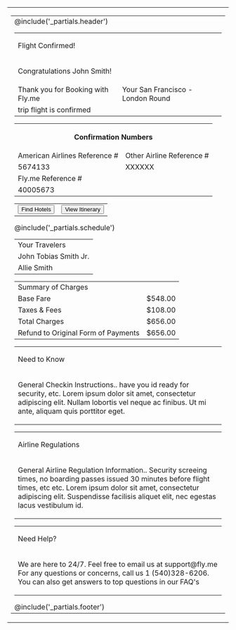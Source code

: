 <table class="wrapper w-full bg-grey-light all-font-sans" cellpadding="0" cellspacing="0" lang="{{ $page->language ?? 'en' }}" role="presentation">
  <tr>
    <td class="sm-w-full py-48" align="center">
      <table class="w-600 sm-w-full" cellpadding="0" cellspacing="0" role="presentation">
        <tr>
          <td align="left" class="px-24">
            @include('_partials.header')
            <table class="w-full bg-white rounded-sm shadow" cellpadding="0" cellspacing="0" role="presentation">
            	<tr>
            		<td class="pl-16 all-py-8">
	            		<p class="text-primary text-4xl font-semibold"> Flight Confirmed!</p>
	            	</td>
            	</tr>
            	<tr>
            		<td class="pl-16 grey-text-color">
	            		<p class="m-0 text-left text-base font-semibold"> Congratulations John Smith! </p>
	            	</td>
            	</tr>
            	<tr>
            		<td class="pl-16 pt-16">
	            		<span class="text-primary text-base font-semibold"> Thank you for Booking with Fly.me </span>
	            	</td>
	            	<td class="pr-16 pt-16 grey-text-color">
	            		<span class="text-base"> Your San Francisco - London Round</span>
	            	</td>
	            </tr>
	            <tr>
	            	<td class="pb-20 pl-16 pt-4 grey-color">
	            		<span> trip flight is confirmed </span>
	            	</td>
            	</tr>
            </table>
            <table class="w-full pb-24 bg-white flex" cellpadding="0" cellspacing="0" role="presentation">
              <tbody class="grey_wrapper_table">
                <tr>
                  <th COLSPAN=2 class="pl-12">
                    <p class="text-primary text-left text-xl font-medium"> Confirmation Numbers </p>
                  </th>
                </tr>
                <tr>
                  <td>
                    <span class="pl-16 m-0 text-sm font-semibold grey-color"> American Airlines Reference # </span>
                  </td>
                  <td class="text-right">
                    <span class="pl-64 m-0 text-sm font-semibold grey-color"> Other Airline Reference #</span>
                  </td>
                </tr>
                <tr>
                  <td class="pl-16 pt-8">
                    <span class="text-primary m-0 text-base"> 5674133</span>
                  </td>
                  <td class="pt-8 pr-16">
                    <span class="pl-64 m-0 text-primary text-base"> XXXXXX </span>
                  </td>
                </tr>
                <tr>
                  <td class="pl-16 pt-16 text-grey-darkest">
                    <span class="pr-8 m-0 text-sm font-semibold"> Fly.me Reference #</span>
                  </td>
                </tr>
                <tr>
                  <td class="pl-16 pt-8 pb-16">
                    <span class="text-primary">40005673</span>
                  </td>
                </tr>
              </tbody>
            </table>
            <table class="w-full bg-white px-16" cellpadding="0" cellspacing="0" role="presentation">
              <tbody>
                <tr class="flex-justify-center-container">
                  <td class="flex-justify-center-item mx-12">                    
                    <button class="bg-blue-button text-base text-white rounded-full px-32 py-12 leading-normal border border-blue hover:bg-purple hover:text-white leading-full">Find Hotels</button>
                  </td>
                  <td class="flex-justify-center-item mx-12">
                    <button class="text-base rounded-full px-32 py-12 leading-normal bg-white border border-blue white-button hover:bg-purple hover:text-white leading-full">View Itinerary</button>
                  </td>
                </tr>
              </tbody>
            </table>
            <!-- Buttons Ended -->
            @include('_partials.schedule')
            <!-- Your Traverler Started -->
            <table class="w-full bg-white" cellpadding="0" cellspacing="0" role="presentation">
              <tbody class="table overflow-hidden grey_wrapper_table">
                <tr>
                  <td class="pt-12 pl-16 h-20 text-left text-xl text-primary"> Your Travelers </td>
                </tr>
                <tr>
                  <td class="pt-12 pl-16 grey-color"> <span class="text-base">John Tobias Smith Jr.</span></td>
                </tr>
                <tr>
                  <td class="pt-12 pb-16 pl-16 grey-color"> <span class="text-base">Allie Smith</span> </td>
                </tr>
              </tbody>
            </table>
            <!-- Your Traverler Ended -->
            <!-- Summary of Charges Started -->
            <table class="w-full bg-white confirmation_numbers pt-32" cellpadding="0" cellspacing="0" role="presentation">
              <tbody class="table overflow-hidden grey_wrapper_table">
                <tr>
                  <td class="pt-12 pb-12 pl-16 m-0 leading-20 h-20 text-left text-xl text-primary"> Summary of Charges </td>
                </tr>
                <tr class="flex-space-between">
                  <td>
                    <span class="flex-space-between-item pl-16 m-0 py-4 h-14 text-left text-sm grey-color">Base Fare</span>
                  </td>
                  <td class="flex-justify-center-container">
                    <span class="m-0 h-14 text-sm grey-color">$548.00</span>
                  </td>
                </tr>
                <tr class="flex-space-between">
                  <td>
                    <span class="pl-16 m-0 h-14 text-left text-sm flex-space-between-item grey-color">Taxes & Fees</span>
                  </td>
                  <td class="flex-justify-center-container">
                    <span class="m-0 h-14 text-sm grey-color">$108.00</span>
                  </td>
                </tr>
                <tr class="flex-space-between">
                  <td class="pt-16">
                    <span class="pl-16 m-0 h-14 text-left text-sm flex-space-between-item grey-color">Total Charges</span>
                  </td>
                  <td class="pt-16 flex-justify-center-container"> <span class="m-0 h-14 text-sm grey-color">$656.00</span></td>
                </tr>
                <tr class="flex-space-between">
                  <td class="pb-20"> <span class="flex-space-between-item pl-16 m-0 h-14 font-bold text-left text-sm grey-color">Refund to Original Form of Payments</span></td>
                  <td class="flex-justify-center-container pb-20"><span class="font-bold text-sm grey-color">$656.00</span> </td>
                </tr>
              </tbody>
            </table>
            <!-- Summary of Charges Ended -->
            <table class="w-full pt-24 bg-white rounded-sm shadow" cellpadding="0" cellspacing="0" role="presentation">
            	<tr>
            		<td class="pl-32 m-0">
	            		<p class="text-base font-bold text-primary mb-0"> Need to Know</p>
	            	</td>
            	</tr>
            	<tr>
            		<td class="pl-32 pr-32 grey-color">
	            		<p class="text-left text-base all-text-justify leading-20"> General Checkin Instructions.. have you id ready for security, etc. Lorem ipsum dolor sit amet, consectetur adipiscing elit. Nullam lobortis vel neque ac finibus. Ut mi ante, aliquam quis porttitor eget.</p>
	            	</td>
            	</tr>
            </table>
            <table class="w-full pt-12 bg-white rounded-sm shadow" cellpadding="0" cellspacing="0" role="presentation">
            	<tr>
            		<td class="pl-32 m-0">
	            		<p class="text-base font-bold text-primary mb-0"> Airline Regulations</p>
	            	</td>
            	</tr>
            	<tr>
            		<td class="pl-32 pr-32 grey-color">
	            		<p class="text-left text-base all-text-justify leading-20"> General Airline Regulation Information.. Security screeing times, no boarding passes issued 30 minutes before flight times, etc etc. Lorem ipsum dolor sit amet, consectetur adipiscing elit. Suspendisse facilisis aliquet elit, nec egestas lacus vestibulum id.</p>
	            	</td>
            	</tr>
            </table>
            <table class="w-full pb-20 bg-white rounded-sm shadow" cellpadding="0" cellspacing="0" role="presentation">
              <tr>
                <td class="pl-32">
                  <p class="text-primary text-base font-bold mb-0"> Need Help? </p>
                </td>
              </tr>
              <tr>
                <td class="pl-32 pr-32 grey-color">
                  <p class="text-left text-base all-text-justify leading-20"> We are here to 24/7. Feel free to email us at <span class="footer_link_color pr-8">support@fly.me</span> For any questions or concerns, call us 1 (540)328-6206. You can also get answers to top questions in our <span class="footer_link_color"> FAQ's </span></p>
                </td>
              </tr>
            </table>
            <!-- Footer Started -->
            @include('_partials.footer')
          </td>
        </tr>
      </table>
    </td>
  </tr>
</table>